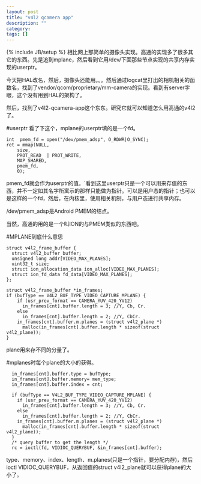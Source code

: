 ```yaml
---
layout: post
title: "v4l2 qcamera app"
description: ""
category: 
tags: []
---
```

{% include JB/setup %}
相比网上那简单的摄像头实现。高通的实现多了很多其它的东西。先是追到mplane，然后看到它用/dev/下面那些节点实现的共享内存实现的userptr。

今天把HAL改名，然后，摄像头还能用。。。然后通过logcat里打出的相机相关的函数名，找到了vendor/qcom/proprietary/mm-camera的实现。看到有server字眼，这个没有用到HAL的架构了。

然后，找到了v4l2-qcamera-app这个东东。研究它就可以知道怎么用高通的v4l2了。

#userptr
看了下这个，mplane的userptr填的是一个fd。

    int  pmem_fd = open("/dev/pmem_adsp", O_RDWR|O_SYNC);
    ret = mmap(NULL,
        size,
        PROT_READ  | PROT_WRITE,
        MAP_SHARED,
        pmem_fd,
        0);

pmem_fd就会作为userptr的值。`看到这里userptr只是一个可以用来存值的东西，并不一定如其名字所寓示的那样只能做为指针。可以是用户态的指针；也可以是这样的一个fd，然后，在内核里，使用相关机制，与用户态进行共享内存。

/dev/pmem_adsp是Android PMEM的结点。

当然，高通的用的是一个叫ION的与PMEM类似的东西吧。

#MPLANE到底什么意思

    struct v4l2_frame_buffer {
      struct v4l2_buffer buffer;
      unsigned long addr[VIDEO_MAX_PLANES];
      uint32_t size;
      struct ion_allocation_data ion_alloc[VIDEO_MAX_PLANES];
      struct ion_fd_data fd_data[VIDEO_MAX_PLANES];
    };

    struct v4l2_frame_buffer *in_frames;
    if (bufType == V4L2_BUF_TYPE_VIDEO_CAPTURE_MPLANE) {
        if (usr_prev_format == CAMERA_YUV_420_YV12)
          in_frames[cnt].buffer.length = 3; //Y, Cb, Cr.
        else
          in_frames[cnt].buffer.length = 2; //Y, CbCr.
        in_frames[cnt].buffer.m.planes = (struct v4l2_plane *)
          malloc(in_frames[cnt].buffer.length * sizeof(struct v4l2_plane));
    }

plane用来存不同的分量了。

#mplanes时每个plane的大小的获得。

      in_frames[cnt].buffer.type = bufType;
      in_frames[cnt].buffer.memory= mem_type;
      in_frames[cnt].buffer.index = cnt;

      if (bufType == V4L2_BUF_TYPE_VIDEO_CAPTURE_MPLANE) {
        if (usr_prev_format == CAMERA_YUV_420_YV12)
          in_frames[cnt].buffer.length = 3; //Y, Cb, Cr.
        else
          in_frames[cnt].buffer.length = 2; //Y, CbCr.
        in_frames[cnt].buffer.m.planes = (struct v4l2_plane *)
          malloc(in_frames[cnt].buffer.length * sizeof(struct v4l2_plane));
      }
      /* query buffer to get the length */
      rc = ioctl(fd, VIDIOC_QUERYBUF, &in_frames[cnt].buffer);

type、memory、index、length、m.planes(只是一个指针，要分配内存)，然后ioctl VIDIOC_QUERYBUF，从返回值的struct v4l2_plane就可以获得plane的大小了。


